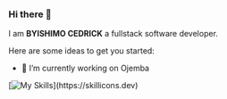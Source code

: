### Hi there 👋

I am **BYISHIMO CEDRICK**  a fullstack software developer.

Here are some ideas to get you started:

- 🔭 I’m currently working on Ojemba


[![My Skills](https://skillicons.dev/icons?i=js,html,css,python,typescript,react,tailwind,php,mysql,postgre,docker,vite,)](https://skillicons.dev)
